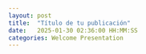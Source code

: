 ```yaml
---
layout: post
title:  "Título de tu publicación"
date:   2025-01-30 02:36:00 HH:MM:SS
categories: Welcome Presentation
---
```


